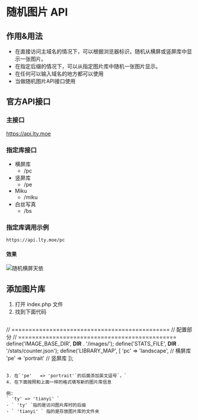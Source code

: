 # 随机图片 API
## 作用&用法
- 在直接访问主域名的情况下，可以根据浏览器标识，随机从横屏或竖屏库中显示一张图片。
- 在指定后缀的情况下，可以从指定图片库中随机一张图片显示。
- 在任何可以输入域名的地方都可以使用
- 当做随机图片API接口使用

## 官方API接口
### 主接口
https://api.lty.moe

### 指定库接口
- 横屏库
  - /pc
- 竖屏库
  - /pe
- Miku
  - /miku
- 白丝写真
  - /bs

### 指定库调用示例
`https://api.lty.moe/pc`

#### 效果
![随机横屏天依](https://api.lty.moe/pc "随机横屏天依")

## 添加图片库
1. 打开 index.php 文件
2. 找到下面代码
   ~~~
// ==============================================
// 配置部分
// ==============================================
define('IMAGE_BASE_DIR', __DIR__ . '/images/');
define('STATS_FILE', __DIR__ . '/stats/counter.json');
define('LIBRARY_MAP', [
    'pc'   => 'landscape',   // 横屏库
    'pe'   => 'portrait'     // 竖屏库
]);
   ~~~

3. 在`'pe'   => 'portrait'`的后面添加英文逗号`，`
4. 在下面按照和上面一样的格式填写新的图片库信息

例:
` 'ty' => 'tianyi' `
- ` 'ty' `指的是访问图片库时的后缀
- ` 'tianyi' ` 指的是存放图片库的文件夹


